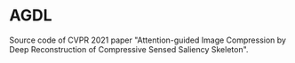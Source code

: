 # AGDL

Source code of CVPR 2021 paper "Attention-guided Image Compression by Deep Reconstruction of Compressive Sensed Saliency Skeleton".
